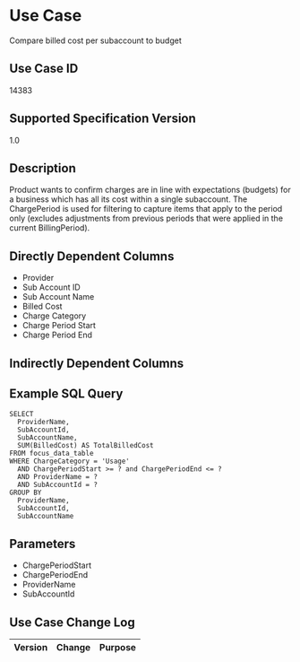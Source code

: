 # Use Case

Compare billed cost per subaccount to budget

## Use Case ID
14383

## Supported Specification Version
1.0

## Description
Product wants to confirm charges are in line with expectations (budgets) for a business which has all its cost within a single subaccount. The ChargePeriod is used for filtering to capture items that apply to the period only (excludes adjustments from previous periods that were applied in the current BillingPeriod).

## Directly Dependent Columns
* Provider
* Sub Account ID
* Sub Account Name
* Billed Cost
* Charge Category
* Charge Period Start
* Charge Period End

## Indirectly Dependent Columns



## Example SQL Query
```
SELECT
  ProviderName,
  SubAccountId,
  SubAccountName,
  SUM(BilledCost) AS TotalBilledCost
FROM focus_data_table
WHERE ChargeCategory = 'Usage'
  AND ChargePeriodStart >= ? and ChargePeriodEnd <= ?
  AND ProviderName = ?  
  AND SubAccountId = ?  
GROUP BY
  ProviderName,
  SubAccountId,
  SubAccountName
```

## Parameters
* ChargePeriodStart
* ChargePeriodEnd
* ProviderName
* SubAccountId

## Use Case Change Log
| Version | Change | Purpose |
| :-------| :------| :-----------|